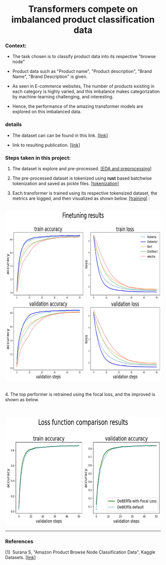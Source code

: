 <h1 style="text-align: center;">Transformers compete on imbalanced product classification data</h1>

<h3>Context:</h3>

- The task chosen is to classify product data into its respective "browse node"

- Product data such as "Product name", "Product description", "Brand Name", "Brand Description" is given.

- As seen in E-commerce websites, The number of products existing in each category is highly varied, and this imbalance makes categorization by machine-learning challenging, and interesting.

- Hence, the performance of the amazing transformer models are explored on this imbalanced data.

<h3> details </h3>

- The dataset can can be found in this link. <a href="https://drive.google.com/drive/folders/165k0tlrmcF28n1fz1DVSwXXXAdt5ONZJ?usp=sharing">[link]</a>

- link to resulting publication. <a href="https://ieeexplore.ieee.org/abstract/document/10183484">[link]</a>

<h3>Steps taken in this project:</h3>

1. The dataset is explore and pre-processed. <a href="./Eda_and_preprocessing.ipynb">[EDA and preprocessing]</a>

2. The pre-processed dataset is tokenized 
using **rust** based batchwise tokenization and saved as pickle files. <a href="./tokenization.ipynb">[tokenization]</a>

3. Each transformer is trained using its respective tokensized dataset, the metrics are logged, and then visualized as shown below. <a href="./Training.ipynb">[training]</a> : <br><br>


<p align="center">
  <img src="./result_visualizations/benchmarking_transformers.png" alt="Girl in a jacket" width="850" height="550">
</p>
<br>
4. The top performer is retrained using the focal loss, and the improved is shown as below.<br><br><br>
<p align="center">
  <img src="./result_visualizations/focal_vs_default.png" alt="Girl in a jacket" width="650" height="350">
</p>

______

<h3> References </h3>
[1]&nbsp; Surana S, "Amazon Product Browse Node Classification Data", Kaggle Datasets. <a href="https://www.kaggle.com/datasets/subhamjain/amazon-product-browse-node-classification-data">[link]</a> 
